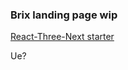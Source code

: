### Brix landing page wip

[React-Three-Next starter](https://github.com/pmndrs/react-three-next)

Ue?
